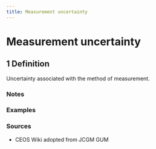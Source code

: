 ```yaml
---
title: Measurement uncertainty
---
```


# Measurement uncertainty

## 1 Definition

Uncertainty associated with the method of measurement. 

### Notes 

### Examples 

### Sources
- CEOS Wiki adopted from JCGM GUM 